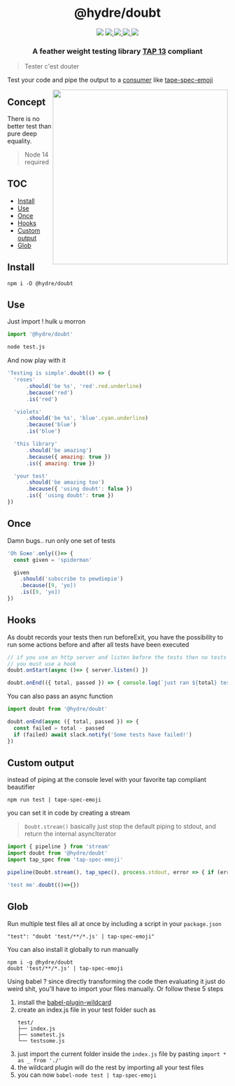 <h1 align=center>@hydre/doubt</h1>
<p align=center>
  <img src="https://img.shields.io/github/license/HydreIO/doubt.svg?style=for-the-badge" />
  <a href="https://discord.gg/bRSpRpD">
    <img src="https://img.shields.io/discord/398114799776694272.svg?logo=discord&style=for-the-badge" />
  </a>
  <a href="https://www.npmjs.com/package/@hydre/doubt">
    <img src="https://img.shields.io/npm/v/@hydre/doubt.svg?logo=npm&style=for-the-badge" />
  </a>
  <a href="https://www.npmjs.com/package/@hydre/doubt">
    <img src="https://img.shields.io/npm/dw/@hydre/doubt?logo=npm&style=for-the-badge" />
  </a>
  <a href="https://github.com/HydreIO/doubt/actions?query=workflow%3ACI">
    <img src="https://img.shields.io/github/workflow/status/hydreio/doubt/CI?logo=Github&style=for-the-badge" />
  <a/>
</p>

<h3 align=center>A feather weight testing library <a href="http://testanything.org/tap-version-13-specification.html">TAP 13</a> compliant</h3>

> Tester c'est douter

Test your code and pipe the output to a [consumer](http://testanything.org/consumers.html) like [tape-spec-emoji](https://github.com/Sceat/tap-spec-emoji)

<img align=right height=400 src="https://i.imgur.com/Qj9y57w.png">

<!-- omit in toc -->
## Concept

There is no better test than pure deep equality.

> Node 14 required

<!-- omit in toc -->
## TOC

- [Install](#install)
- [Use](#use)
- [Once](#once)
- [Hooks](#hooks)
- [Custom output](#custom-output)
- [Glob](#glob)

## Install

```
npm i -D @hydre/doubt
```

## Use

Just import ! hulk u morron

```js
import '@hydre/doubt'
```
```sh
node test.js
```
And now play with it

```js
'Testing is simple'.doubt(() => {
  'roses'
      .should('be %s', 'red'.red.underline)
      .because('red')
      .is('red')

  'violets'
      .should('be %s', 'blue'.cyan.underline)
      .because('blue')
      .is('blue')

  'this library'
      .should('be amazing')
      .because({ amazing: true })
      .is({ amazing: true })

  'your test'
      .should('be amazing too')
      .because({ 'using doubt': false })
      .is({ 'using doubt': true })
})
```

## Once

Damn bugs.. run only one set of tests

```js
'Oh Боже'.only(()=> {
  const given = 'spiderman'

  given
    .should('subscribe to pewdiepie')
    .because([9, 'yo])
    .is([9, 'yo])
})
```

## Hooks

As doubt records your tests then run beforeExit, you have the possibility to run some actions before and after all tests have been executed
```js
// if you use an http server and listen before the tests then no tests will run as node will never exit
// you must use a hook
doubt.onStart(async ()=> { server.listen() })

doubt.onEnd(({ total, passed }) => { console.log(`just ran ${total} tests!`) })
```
You can also pass an async function
```js
import doubt from '@hydre/doubt'

doubt.onEnd(async ({ total, passed }) => {
  const failed = total - passed
  if (failed) await slack.notify('Some tests have failed!')
})
```

## Custom output

instead of piping at the console level with your favorite tap compliant beautifier
```
npm run test | tape-spec-emoji
```

you can set it in code by creating a stream
> `Doubt.stream()` basically just stop the default piping to stdout, and return the internal asyncIterator

```js
import { pipeline } from 'stream'
import doubt from '@hydre/doubt'
import tap_spec from 'tap-spec-emoji'

pipeline(Doubt.stream(), tap_spec(), process.stdout, error => { if (error) console.log(error) })

'test me'.doubt(()=>{})
```

## Glob

Run multiple test files all at once by including a script in your `package.json`

```
"test": "doubt 'test/**/*.js' | tap-spec-emoji"
```

You can also install it globally to run manually

```
npm i -g @hydre/doubt
doubt 'test/**/*.js' | tap-spec-emoji
```

Using babel ? since directly transforming the code then evaluating it just do weird shit, you'll have to import your files manually.
Or follow these 5 steps

1. install the [babel-plugin-wildcard](https://github.com/vihanb/babel-plugin-wildcard)
2. create an index.js file in your test folder such as
   ```
   test/
   ├── index.js
   ├── sometest.js
   └── testsome.js
   ```
3. just import the current folder inside the `index.js` file by pasting `import * as _ from './'`
4. the wildcard plugin will do the rest by importing all your test files
5. you can now `babel-node test | tap-spec-emoji`